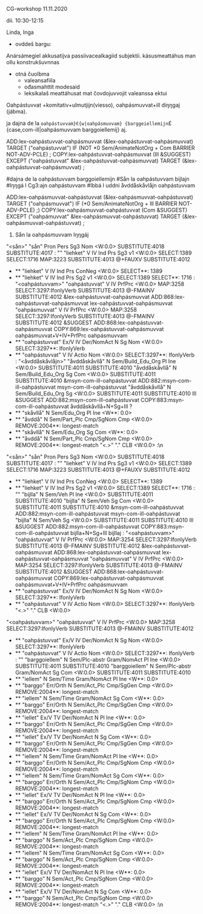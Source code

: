 CG-workshop 11.11.2020

dii. 10:30-12:15

Linda, Inga

* ovddeš bargu:

Anársámegiel akkusatijva passiivacealkagiid subjektii.
kásusmeattáhus man ollu konstrukšuvnnas

* otná čuolbma
    - valeansafiila
    - ođasmahttit modesaid
    - leksikalaš meattáhusat mat čovdojuvvojit valeanssa ektui

Oahpástuvvat +komitativ+ulmutjijn(viesso), oahpásmuvvat+ill diŋŋgaj (jábma).

ja dajna de la `oahpástuvvam}€{w|oahpásmuvvam} {barggeiellemijn`£{case,com-ill|oahpásmuvvam barggoiellemij} aj.

ADD:lex-oahpástuvvat-oahpásmuvvat (&lex-oahpástuvvat-oahpásmuvvat) TARGET ("oahpástuvvat") IF (NOT *0 Sem/AnimateNotOrg + Com BARRIER NOT-ADV-PCLE)  ;
COPY:lex-oahpástuvvat-oahpásmuvvat (Ill &SUGGEST) EXCEPT ("oahpástuvvat" &lex-oahpástuvvat-oahpásmuvvat) TARGET (&lex-oahpástuvvat-oahpásmuvvat) ;

#dajna de la oahpástuvvam barggoiellemijn
#Sån la oahpástuvvam bijlajn
#Iŋŋgá l Cg3:ajn oahpástuvvam
#Ibbá l uddni åvddåskåvlåjn oahpástuvvam

ADD:lex-oahpásmuvvat-oahpástuvvat (&lex-oahpásmuvvat-oahpástuvvat) TARGET ("oahpásmuvvat") IF (*0 Sem/AnimateNotOrg + Ill BARRIER NOT-ADV-PCLE)  ;)
COPY:lex-oahpásmuvvat-oahpástuvvat (Com &SUGGEST) EXCEPT ("oahpámuvvat" &lex-oahpásmuvvat-oahpástuvvat) TARGET (&lex-oahpásmuvvat-oahpástuvvat) ;

1. Sån la oahpásmuvvam Iŋŋgáj

"<sån>"
	"sån" Pron <smj> <smj> Pers Sg3 Nom <W:0.0> SUBSTITUTE:4018 SUBSTITUTE:4017
:
"<la>"
	"liehket" V <smj> <smj> IV Ind Prs Sg3 v1 <W:0.0> SELECT:1389 SELECT:1716 MAP:3223 SUBSTITUTE:4013 @+FAUXV SUBSTITUTE:4012
* **	"liehket" V IV Ind Prs ConNeg <W:0.0> SELECT**: 1389
* **	"liehket" V IV Ind Prs Sg2 v1 <W:0.0> SELECT:1389 SELECT**: 1716
:
"<oahpástuvvam>"
	"oahpástuvvat" V <smj> <smj> IV PrfPrc <W:0.0> MAP:3258 SELECT:3297:IfonlyVerb SUBSTITUTE:4013 @-FMAINV SUBSTITUTE:4012 &lex-oahpástuvvat-oahpásmuvvat ADD:868:lex-oahpástuvvat-oahpásmuvvat
lex-oahpástuvvat-oahpásmuvvat
	"oahpásmuvvat" V <smj> <smj> IV PrfPrc <W:0.0> MAP:3258 SELECT:3297:IfonlyVerb SUBSTITUTE:4013 @-FMAINV SUBSTITUTE:4012 &SUGGEST ADD:868:lex-oahpástuvvat-oahpásmuvvat COPY:869:lex-oahpástuvvat-oahpásmuvvat
oahpásmuvvat+V+IV+PrfPrc	oahpásmuvvam
* **	"oahpástuvvat" Ex/V IV Der/NomAct N Sg Nom <W:0.0> SELECT:3297**: IfonlyVerb
* **	"oahpástuvvat" V IV Actio Nom <W:0.0> SELECT:3297**: IfonlyVerb
:
"<åvddåskåvlåjn>"
	"åvddåskåvllå" N <smj> <smj> Sem/Build_Edu_Org Pl Ine <W:0.0> SUBSTITUTE:4011 SUBSTITUTE:4010
	"åvddåskåvllå" N <smj> <smj> Sem/Build_Edu_Org Sg Com <W:0.0> SUBSTITUTE:4011 SUBSTITUTE:4010 &msyn-com-ill-oahpástuvvat ADD:882:msyn-com-ill-oahpástuvvat
msyn-com-ill-oahpástuvvat
	"åvddåskåvllå" N <smj> <smj> Sem/Build_Edu_Org Sg <W:0.0> SUBSTITUTE:4011 SUBSTITUTE:4010 Ill &SUGGEST ADD:882:msyn-com-ill-oahpástuvvat COPY:883:msyn-com-ill-oahpástuvvat
åvddåskåvllå+N+Sg+Ill	?
* **	"skåvllå" N Sem/Edu_Org Pl Ine <W**: 0.0>
* **		"åvddå" N Sem/Part_Plc Cmp/SgNom Cmp <W:0.0> REMOVE:2004**: longest-match
* **	"skåvllå" N Sem/Edu_Org Sg Com <W**: 0.0>
* **		"åvddå" N Sem/Part_Plc Cmp/SgNom Cmp <W:0.0> REMOVE:2004**: longest-match
"<.>"
	"." CLB <W:0.0>
:\n

"<sån>"
	"sån" Pron <smj> <smj> Pers Sg3 Nom <W:0.0> SUBSTITUTE:4018 SUBSTITUTE:4017
:
"<la>"
	"liehket" V <smj> <smj> IV Ind Prs Sg3 v1 <W:0.0> SELECT:1389 SELECT:1716 MAP:3223 SUBSTITUTE:4013 @+FAUXV SUBSTITUTE:4012
* **	"liehket" V IV Ind Prs ConNeg <W:0.0> SELECT**: 1389
* **	"liehket" V IV Ind Prs Sg2 v1 <W:0.0> SELECT:1389 SELECT**: 1716
:
"<bijlajn>"
	"bijlla" N <smj> <smj> Sem/Veh Pl Ine <W:0.0> SUBSTITUTE:4011 SUBSTITUTE:4010
	"bijlla" N <smj> <smj> Sem/Veh Sg Com <W:0.0> SUBSTITUTE:4011 SUBSTITUTE:4010 &msyn-com-ill-oahpástuvvat ADD:882:msyn-com-ill-oahpástuvvat
msyn-com-ill-oahpástuvvat
	"bijlla" N <smj> <smj> Sem/Veh Sg <W:0.0> SUBSTITUTE:4011 SUBSTITUTE:4010 Ill &SUGGEST ADD:882:msyn-com-ill-oahpástuvvat COPY:883:msyn-com-ill-oahpástuvvat
bijlla+N+Sg+Ill	bijllaj
:
"<oahpástuvvam>"
	"oahpástuvvat" V <smj> <smj> IV PrfPrc <W:0.0> MAP:3254 SELECT:3297:IfonlyVerb SUBSTITUTE:4013 @-FMAINV SUBSTITUTE:4012 &lex-oahpástuvvat-oahpásmuvvat ADD:868:lex-oahpástuvvat-oahpásmuvvat
lex-oahpástuvvat-oahpásmuvvat
	"oahpásmuvvat" V <smj> <smj> IV PrfPrc <W:0.0> MAP:3254 SELECT:3297:IfonlyVerb SUBSTITUTE:4013 @-FMAINV SUBSTITUTE:4012 &SUGGEST ADD:868:lex-oahpástuvvat-oahpásmuvvat COPY:869:lex-oahpástuvvat-oahpásmuvvat
oahpásmuvvat+V+IV+PrfPrc	oahpásmuvvam
* **	"oahpástuvvat" Ex/V IV Der/NomAct N Sg Nom <W:0.0> SELECT:3297**: IfonlyVerb
* **	"oahpástuvvat" V IV Actio Nom <W:0.0> SELECT:3297**: IfonlyVerb
"<.>"
	"." CLB <W:0.0>

"<oahpástuvvam>"
	"oahpástuvvat" V <smj> <smj> IV PrfPrc <W:0.0> MAP:3258 SELECT:3297:IfonlyVerb SUBSTITUTE:4013 @-FMAINV SUBSTITUTE:4012
* **	"oahpástuvvat" Ex/V IV Der/NomAct N Sg Nom <W:0.0> SELECT:3297**: IfonlyVerb
* **	"oahpástuvvat" V IV Actio Nom <W:0.0> SELECT:3297**: IfonlyVerb
:
"<barggoiellemijn>"
	"barggoiellem" N <smj> <smj> Sem/Plc-abstr Gram/NomAct Pl Ine <W:0.0> SUBSTITUTE:4011 SUBSTITUTE:4010
	"barggoiellem" N <smj> <smj> Sem/Plc-abstr Gram/NomAct Sg Com <W:0.0> SUBSTITUTE:4011 SUBSTITUTE:4010
* **	"iellem" N Sem/Time Gram/NomAct Pl Ine <W**: 0.0>
* **		"barggo" Err/Orth N Sem/Act_Plc Cmp/SgGen Cmp <W:0.0> REMOVE:2004**: longest-match
* **	"iellem" N Sem/Time Gram/NomAct Sg Com <W**: 0.0>
* **		"barggo" Err/Orth N Sem/Act_Plc Cmp/SgGen Cmp <W:0.0> REMOVE:2004**: longest-match
* **	"iellet" Ex/V TV Der/NomAct N Pl Ine <W**: 0.0>
* **		"barggo" Err/Orth N Sem/Act_Plc Cmp/SgGen Cmp <W:0.0> REMOVE:2004**: longest-match
* **	"iellet" Ex/V TV Der/NomAct N Sg Com <W**: 0.0>
* **		"barggo" Err/Orth N Sem/Act_Plc Cmp/SgGen Cmp <W:0.0> REMOVE:2004**: longest-match
* **	"iellem" N Sem/Time Gram/NomAct Pl Ine <W**: 0.0>
* **		"barggo" Err/Orth N Sem/Act_Plc Cmp/SgNom Cmp <W:0.0> REMOVE:2004**: longest-match
* **	"iellem" N Sem/Time Gram/NomAct Sg Com <W**: 0.0>
* **		"barggo" Err/Orth N Sem/Act_Plc Cmp/SgNom Cmp <W:0.0> REMOVE:2004**: longest-match
* **	"iellet" Ex/V TV Der/NomAct N Pl Ine <W**: 0.0>
* **		"barggo" Err/Orth N Sem/Act_Plc Cmp/SgNom Cmp <W:0.0> REMOVE:2004**: longest-match
* **	"iellet" Ex/V TV Der/NomAct N Sg Com <W**: 0.0>
* **		"barggo" Err/Orth N Sem/Act_Plc Cmp/SgNom Cmp <W:0.0> REMOVE:2004**: longest-match
* **	"iellem" N Sem/Time Gram/NomAct Pl Ine <W**: 0.0>
* **		"barggo" N Sem/Act_Plc Cmp/SgNom Cmp <W:0.0> REMOVE:2004**: longest-match
* **	"iellem" N Sem/Time Gram/NomAct Sg Com <W**: 0.0>
* **		"barggo" N Sem/Act_Plc Cmp/SgNom Cmp <W:0.0> REMOVE:2004**: longest-match
* **	"iellet" Ex/V TV Der/NomAct N Pl Ine <W**: 0.0>
* **		"barggo" N Sem/Act_Plc Cmp/SgNom Cmp <W:0.0> REMOVE:2004**: longest-match
* **	"iellet" Ex/V TV Der/NomAct N Sg Com <W**: 0.0>
* **		"barggo" N Sem/Act_Plc Cmp/SgNom Cmp <W:0.0> REMOVE:2004**: longest-match
"<.>"
	"." CLB <W:0.0>
:\n
